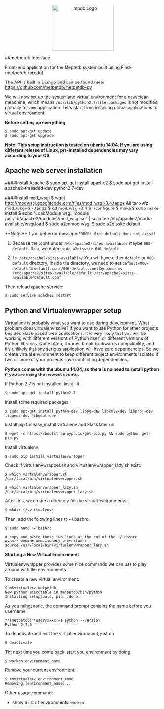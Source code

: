 <a name="logo"/>
<div align="center">
<a href="http://metpetdb.rpi.edu/" target="_blank">
<img src="http://metpetdb.rpi.edu/metpetweb/images/mpdb-logo.gif" alt="mpdb Logo" width="201" height="148"></img>
</a>
</div>

##metpetdb-interface

Front-end application for the Meptetb system built using Flask.
(metpetdb.rpi.edu)

The API is built in Django and can be found here: https://github.com/metpetdb/metpetdb-py

We will now set up the system and virtual environment for a new/clean meachine, which means `/usr/lib/python2.7/site-packages` is not modified globally for any application. Let's start from installing global applications to virtual environment.

**Before setting up everything:**

	$ sudo apt-get update
	$ sudo apt-get upgrade

**Note: This setup instruction is tested on ubuntu 14.04. If you are using different release of Linux, pre-installed dependencies may vary according to your OS**
	
Apache web server installation
------------------------------

####Install Apache
    $ sudo apt-get install apache2
    $ sudo apt-get install apache2-threaded-dev python2.7-dev

####Install mod_wsgi
    $ wget http://modwsgi.googlecode.com/files/mod_wsgi-3.4.tar.gz && tar xvfz mod_wsgi-3.4.tar.gz
    $ cd mod_wsgi-3.4
    $ ./configure
    $ make
    $ sudo make install
    $ echo "LoadModule wsgi_module /usr/lib/apache2/modules/mod_wsgi.so" | sudo tee /etc/apache2/mods-available/wsgi.load
    $ sudo a2enmod wsgi
    $ sudo a2dissite default

**Note:**If you get error message:`ERROR: Site default does not exist!`

1. Because the .conf under `/etc/apache2/sites-available/` maybe `000-default`. If so, we enter: `sudo a2dissite 000-default`

2. `ls /etc/apache2/sites-available/` You will have either `default` or `000-default` directory, inside the directory, we need to set `default/000-default` to `default.conf/000-default.conf` by:
`sudo mv /etc/apache2/sites-available/default /etc/apache2/sites-available/default.conf`

Then reload apache service:

	$ sudo service apache2 restart
	
## Python and Virtualenvwrapper setup

Virtualenv is probably what you want to use during development.
What problem does virtualenv solve? If you want to use Python for other projects besides Flask-based web applications. it is very likely that you will be working with different versions of Python itself, or different versions of Python libraries. Quite often, libraries break backwards compatibility, and it’s unlikely that any serious application will have zero dependencies. So we create virtual environment to keep different project environments isolated if two or more of your projects have conflicting dependencies.

**Python comes with the ubuntu 14.04, so there is no need to install python if you are using the newest ubuntu.**

If Python 2.7 is not installed, install it

`$ sudo apt-get install python2.7`
	
Install some required packages

	$ sudo apt-get install python-dev libpq-dev libxml2-dev libproj-dev libgeos-dev libgdal-dev
	
Install pip for easy_install virtualenv and Flask later on

	$ wget -c https://bootstrap.pypa.io/get-pip.py && sudo python get-pip.py

Install virtualenv:

	$ sudo pip install virtualenvwrapper
	
Check if virtualenvwrapper.sh and virtualenvwrapper_lazy.sh exist:

	$ which virtualenvwrapper.sh
	/usr/local/bin/virtualenvwrapper.sh
	
	$ which virtualenvwrapper_lazy.sh
	/usr/local/bin/virtualenvwrapper_lazy.sh
	
After this, we create a directory for the virtual evcironments:

	$ mkdir ~/.virtualenvs
	
Then, add the folowing lines to ~/.bashrc:

	$ sudo nano ~/.bashrc
	
	# copy and paste these two lines at the end of the ~/.bashrc
	export WORKON_HOME=$HOME/.virtualenvs
	source /usr/local/bin/virtualenvwrapper_lazy.sh
	
**Starting a New Virtual Environment**

Virtualenvwrapper provides some nice commands we can use to play around with the environments.

To create a new virtual environment:

	$ mkvirtualenv metpetdb
	New python executable in metpetdb/bin/python
	Installing setuptools, pip...done.
	
As you mihgt notic, the command prompt contains the name before you username
	
	**(metpetdb)**user@xxxx:~$ python --version
	Python 2.7.6

To deactivate and exit the virtual environment, just do

	$ deactivate
	
Tht next time you come back, start you environment by doing:

	$ workon environment_name
	
Remove your current environment:

	$ rmvirtualenv environment_name
	Removing (environment_name)...

Other usage command:
- show a list of environments: `workon`

